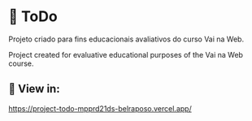# 💠 ToDo 

 <p> Projeto criado para fins educacionais avaliativos do curso Vai na Web.</p>
 <p> Project created for evaluative educational purposes of the Vai na Web course.</p>
 
 ##
 ## 💠 View in:
https://project-todo-mpprd21ds-belraposo.vercel.app/

